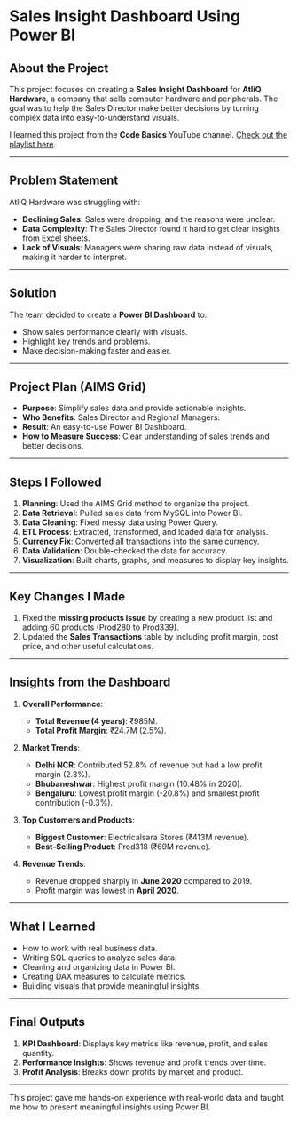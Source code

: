 # Sales Insight Dashboard Using Power BI  

## About the Project  
This project focuses on creating a **Sales Insight Dashboard** for **AtliQ Hardware**, a company that sells computer hardware and peripherals. The goal was to help the Sales Director make better decisions by turning complex data into easy-to-understand visuals.  

I learned this project from the **Code Basics** YouTube channel. [Check out the playlist here](https://www.youtube.com/c/CodeBasics).  

---

## Problem Statement  
AtliQ Hardware was struggling with:  
- **Declining Sales**: Sales were dropping, and the reasons were unclear.  
- **Data Complexity**: The Sales Director found it hard to get clear insights from Excel sheets.  
- **Lack of Visuals**: Managers were sharing raw data instead of visuals, making it harder to interpret.  

---

## Solution  
The team decided to create a **Power BI Dashboard** to:  
- Show sales performance clearly with visuals.  
- Highlight key trends and problems.  
- Make decision-making faster and easier.  

---

## Project Plan (AIMS Grid)  
- **Purpose**: Simplify sales data and provide actionable insights.  
- **Who Benefits**: Sales Director and Regional Managers.  
- **Result**: An easy-to-use Power BI Dashboard.  
- **How to Measure Success**: Clear understanding of sales trends and better decisions.  

---

## Steps I Followed  
1. **Planning**: Used the AIMS Grid method to organize the project.  
2. **Data Retrieval**: Pulled sales data from MySQL into Power BI.  
3. **Data Cleaning**: Fixed messy data using Power Query.  
4. **ETL Process**: Extracted, transformed, and loaded data for analysis.  
5. **Currency Fix**: Converted all transactions into the same currency.  
6. **Data Validation**: Double-checked the data for accuracy.  
7. **Visualization**: Built charts, graphs, and measures to display key insights.  

---

## Key Changes I Made  
1. Fixed the **missing products issue** by creating a new product list and adding 60 products (Prod280 to Prod339).  
2. Updated the **Sales Transactions** table by including profit margin, cost price, and other useful calculations.  

---

## Insights from the Dashboard  
1. **Overall Performance**:  
   - **Total Revenue (4 years)**: ₹985M.  
   - **Total Profit Margin**: ₹24.7M (2.5%).  

2. **Market Trends**:  
   - **Delhi NCR**: Contributed 52.8% of revenue but had a low profit margin (2.3%).  
   - **Bhubaneshwar**: Highest profit margin (10.48% in 2020).  
   - **Bengaluru**: Lowest profit margin (-20.8%) and smallest profit contribution (-0.3%).  

3. **Top Customers and Products**:  
   - **Biggest Customer**: Electricalsara Stores (₹413M revenue).  
   - **Best-Selling Product**: Prod318 (₹69M revenue).  

4. **Revenue Trends**:  
   - Revenue dropped sharply in **June 2020** compared to 2019.  
   - Profit margin was lowest in **April 2020**.  

---

## What I Learned  
- How to work with real business data.  
- Writing SQL queries to analyze sales data.  
- Cleaning and organizing data in Power BI.  
- Creating DAX measures to calculate metrics.  
- Building visuals that provide meaningful insights.  

---

## Final Outputs  
1. **KPI Dashboard**: Displays key metrics like revenue, profit, and sales quantity.  
2. **Performance Insights**: Shows revenue and profit trends over time.  
3. **Profit Analysis**: Breaks down profits by market and product.  

---

This project gave me hands-on experience with real-world data and taught me how to present meaningful insights using Power BI.

